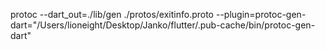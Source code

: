 protoc --dart_out=./lib/gen  ./protos/exitinfo.proto --plugin=protoc-gen-dart="/Users/lioneight/Desktop/Janko/flutter/.pub-cache/bin/protoc-gen-dart" 